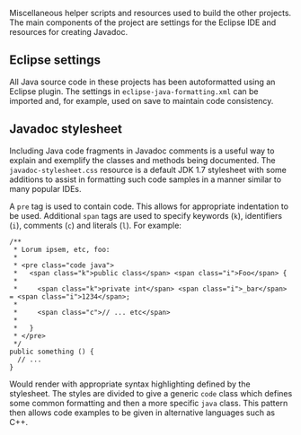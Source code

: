 Miscellaneous helper scripts and resources used to build the other projects.
The main components of the project are settings for the Eclipse IDE and
resources for creating Javadoc.

Eclipse settings
----------------

All Java source code in these projects has been autoformatted using an Eclipse
plugin. The settings in `eclipse-java-formatting.xml` can be imported and, for
example, used on save to maintain code consistency.

Javadoc stylesheet
------------------

Including Java code fragments in Javadoc comments is a useful way to explain
and exemplify the classes and methods being documented. The
`javadoc-stylesheet.css` resource is a default JDK 1.7 stylesheet with some
additions to assist in formatting such code samples in a manner similar to
many popular IDEs.

A `pre` tag is used to contain code. This allows for appropriate indentation
to be used. Additional `span` tags are used to specify keywords (`k`),
identifiers (`i`), comments (`c`) and literals (`l`). For example:

~~~{.java}
/**
 * Lorum ipsem, etc, foo:
 *
 * <pre class="code java">
 *   <span class="k">public class</span> <span class="i">Foo</span> {
 *
 *     <span class="k">private int</span> <span class="i">_bar</span> = <span class="i">1234</span>;
 *
 *     <span class="c">// ... etc</span>
 *
 *   }
 * </pre>
 */
public something () {
  // ...
}
~~~

Would render with appropriate syntax highlighting defined by the stylesheet.
The styles are divided to give a generic `code` class which defines some
common formatting and then a more specific `java` class. This pattern then
allows code examples to be given in alternative languages such as C++.

